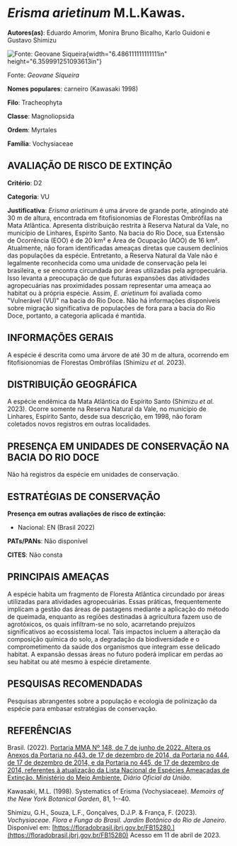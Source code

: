 # *Erisma arietinum* M.L.Kawas.

**Autores(as)**: Eduardo Amorim, Monira Bruno Bicalho, Karlo Guidoni e Gustavo Shimizu

![Fonte: Geovane Siqueira](media/rId20.jpg){width="6.486111111111111in" height="6.359991251093613in"}

Fonte: *Geovane Siqueira*

**Nomes populares**: carneiro (Kawasaki 1998)

**Filo**: Tracheophyta

**Classe**: Magnoliopsida

**Ordem**: Myrtales

**Família**: Vochysiaceae

## AVALIAÇÃO DE RISCO DE EXTINÇÃO

**Critério**: D2

**Categoria**: VU

**Justificativa**: *Erisma arietinum* é uma árvore de grande porte, atingindo até 30 m de altura, encontrada em fitofisionomias de Florestas Ombrófilas na Mata Atlântica. Apresenta distribuição restrita à Reserva Natural da Vale, no município de Linhares, Espírito Santo. Na bacia do Rio Doce, sua Extensão de Ocorrência (EOO) é de 20 km² e Área de Ocupação (AOO) de 16 km². Atualmente, não foram identificadas ameaças diretas que causem declínios das populações da espécie. Entretanto, a Reserva Natural da Vale não é legalmente reconhecida como uma unidade de conservação pela lei brasileira, e se encontra circundada por áreas utilizadas pela agropecuária. Isso levanta a preocupação de que futuras expansões das atividades agropecuárias nas proximidades possam representar uma ameaça ao habitat ou à própria espécie. Assim, *E.  arietinum* foi avaliada como "Vulnerável (VU)" na bacia do Rio Doce. Não há informações disponíveis sobre migração
significativa de populações de fora para a bacia do Rio Doce, portanto, a categoria aplicada é mantida.

## INFORMAÇÕES GERAIS

A espécie é descrita como uma árvore de até 30 m de altura, ocorrendo em fitofisionomias de Florestas Ombrófilas (Shimizu *et al.* 2023).

## DISTRIBUIÇÃO GEOGRÁFICA

A espécie endêmica da Mata Atlântica do Espírito Santo (Shimizu *et al.* 2023). Ocorre somente na Reserva Natural da Vale, no município de Linhares, Espírito Santo, desde sua descrição, em 1998, não foram coletados novos registros em outras localidades.

## PRESENÇA EM UNIDADES DE CONSERVAÇÃO NA BACIA DO RIO DOCE

Não há registros da espécie em unidades de conservação.

## ESTRATÉGIAS DE CONSERVAÇÃO

**Presença em outras avaliações de risco de extinção:**

-   Nacional: EN (Brasil 2022)

**PATs/PANs**: Não disponível

**CITES**: Não consta

## PRINCIPAIS AMEAÇAS

A espécie habita um fragmento de Floresta Atlântica circundado por áreas utilizadas para atividades agropecuárias. Essas práticas, frequentemente implicam a gestão das áreas de pastagens mediante a aplicação do método de queimada, enquanto as regiões destinadas à agricultura fazem uso de agrotóxicos, os quais infiltram-se no solo, acarretando prejuízos significativos ao ecossistema local. Tais impactos incluem a alteração da composição química do solo, a degradação da biodiversidade e o comprometimento da saúde dos organismos que integram esse delicado habitat. A expansão dessas áreas no futuro poderá implicar em perdas ao seu habitat ou até mesmo à espécie diretamente.

## PESQUISAS RECOMENDADAS

Pesquisas abrangentes sobre a população e ecologia de polinização da espécie para embasar estratégias de conservação.

## REFERÊNCIAS

Brasil. (2022). [Portaria MMA Nº 148, de 7 de junho de 2022. Altera os Anexos da Portaria no 443, de 17 de dezembro de 2014, da Portaria no 444, de 17 de dezembro de 2014, e da Portaria no 445, de 17 de dezembro de 2014, referentes à atualização da Lista Nacional de Espécies Ameaçadas de Extinção. Ministério do Meio Ambiente.](https://in.gov.br/en/web/dou/-/portaria-mma-n-148-de-7-de-junho-de-2022-406272733) *Diário Oficial da União*.

Kawasaki, M.L. (1998). Systematics of Erisma (Vochysiaceae). *Memoirs of the New York Botanical Garden*, 81, 1--40.

Shimizu, G.H., Souza, L.F., Gonçalves, D.J.P. & França, F. (2023).  *Vochysiaceae*. *Flora e Funga do Brasil. Jardim Botânico do Rio de Janeiro*. Disponível em: [https://floradobrasil.jbrj.gov.br/FB15280.](https://floradobrasil.jbrj.gov.br/FB15280) Acesso em 11 de abril de 2023.

